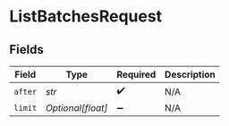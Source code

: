# ListBatchesRequest


## Fields

| Field              | Type               | Required           | Description        |
| ------------------ | ------------------ | ------------------ | ------------------ |
| `after`            | *str*              | :heavy_check_mark: | N/A                |
| `limit`            | *Optional[float]*  | :heavy_minus_sign: | N/A                |